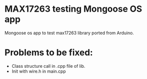 # MAX17263 testing Mongoose OS app
Mongoose os app to test max17263 library ported from Arduino.
# Problems to be fixed:
- Class structure call in .cpp file of lib.
- Init with wire.h in main.cpp
